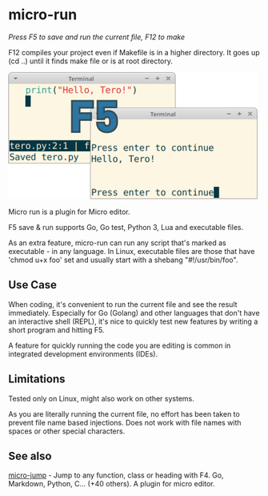 # micro-run

*Press F5 to save and run the current file, F12 to make*

F12 compiles your project even if Makefile is in a higher directory. It goes up (cd ..) until it finds make file or is at root directory. 

![micro-run screenshot - press F5 to run current file](micro-run.png)

Micro run is a plugin for Micro editor.

F5 save & run supports Go, Go test, Python 3, Lua and executable files. 

As an extra feature, micro-run can run any script that's marked as executable - in any language. In Linux, executable files are those that have 'chmod u+x foo' set and usually start with a shebang "#!/usr/bin/foo". 

## Use Case

When coding, it's convenient to run the current file and see the result immediately. Especially for Go (Golang) and other languages that don't have an interactive shell (REPL), it's nice to quickly test new features by writing a short program and hitting F5. 

A feature for quickly running the code you are editing is common in integrated development environments (IDEs).

## Limitations

Tested only on Linux, might also work on other systems. 

As you are literally running the current file, no effort has been taken to prevent file name based injections. Does not work with file names with spaces or other special characters. 

## See also

[micro-jump](https://github.com/terokarvinen/micro-jump) - Jump to any function, class or heading with F4. Go, Markdown, Python, C... (+40 others). A plugin for micro editor. 
